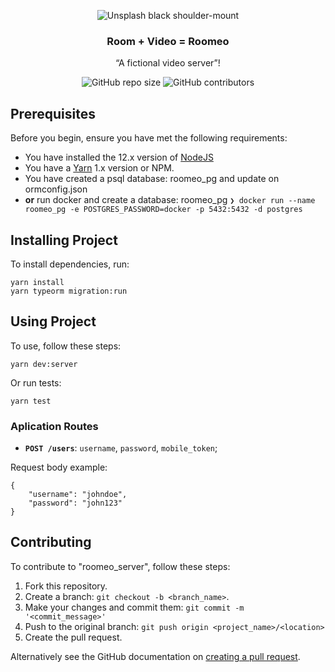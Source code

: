
<p align="center">
  <img alt="Unsplash black shoulder-mount" src="https://images.unsplash.com/photo-1543235074-4768b5c2233c?ixlib=rb-1.2.1&ixid=eyJhcHBfaWQiOjEyMDd9&auto=format&fit=crop&w=350&q=80" />
</p>

<h3 align="center">
  Room + Video = Roomeo
</h3>

<p align="center">“A fictional video server”!</blockquote>

<p align="center">
  <img alt="GitHub repo size" src="https://img.shields.io/github/repo-size/renanrudney/roomeo_server">
  <img alt="GitHub contributors" src="https://img.shields.io/github/contributors/renanrudney/roomeo_server">
</p>

## Prerequisites

Before you begin, ensure you have met the following requirements:
* You have installed the 12.x version of [NodeJS](https://nodejs.org/en/download/)
* You have a [Yarn](https://classic.yarnpkg.com/en/docs/install) 1.x version  or NPM.
* You have created a psql database: roomeo_pg and update on ormconfig.json
* **or** run docker and create a database: roomeo_pg
```❯ docker run --name roomeo_pg -e POSTGRES_PASSWORD=docker -p 5432:5432 -d postgres```

## Installing Project

To install dependencies, run:

```
yarn install
yarn typeorm migration:run
```

## Using Project

To use, follow these steps:

```
yarn dev:server
```

Or run tests:
```
yarn test
```

### Aplication Routes

- **`POST /users`**: `username`, `password`, `mobile_token`;

Request body example:
```
{
	"username": "johndoe",
	"password": "john123"
}
```


## Contributing
To contribute to "roomeo_server", follow these steps:

1. Fork this repository.
2. Create a branch: `git checkout -b <branch_name>`.
3. Make your changes and commit them: `git commit -m '<commit_message>'`
4. Push to the original branch: `git push origin <project_name>/<location>`
5. Create the pull request.

Alternatively see the GitHub documentation on [creating a pull request](https://help.github.com/en/github/collaborating-with-issues-and-pull-requests/creating-a-pull-request).


